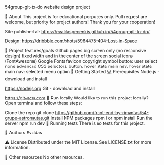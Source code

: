 54group-git-to-do
website design project


🌟 About
This project is for educational porpuses only. Pull request are welcome, but priority for project authors! Thank you for your cooperation!

Site published at: https://evaldaspecenkis.github.io/54group-git-to-do/

Design: https://dribbble.com/shots/5964475-404-Lost-in-Space

🎯 Project features/goals
Github pages
big screen only (no responsive design)
fixed width and in the center of the screen
social icons (FontAwesome)
Google Fonts
favicon
copyright symbol
button: user select none
advanced CSS selectors:
button: hover state
main nav: hover state
main nav: selected menu option
🧰 Getting Started
💻 Prerequisites
Node.js - download and install

https://nodejs.org
Git - download and install

https://git-scm.com
🏃 Run locally
Would like to run this project locally? Open terminal and follow these steps:

Clone the repo
git clone https://github.com/front-end-by-rimantas/54-grupe-astronautas.git
Install NPM packages
npm i
or
npm install
Run the server
npm run dev
🧪 Running tests
There is no tests for this project.

🎅 Authors
Evaldas

⚠️ License
Distributed under the MIT License. See LICENSE.txt for more information.

🔗 Other resources
No other resources.